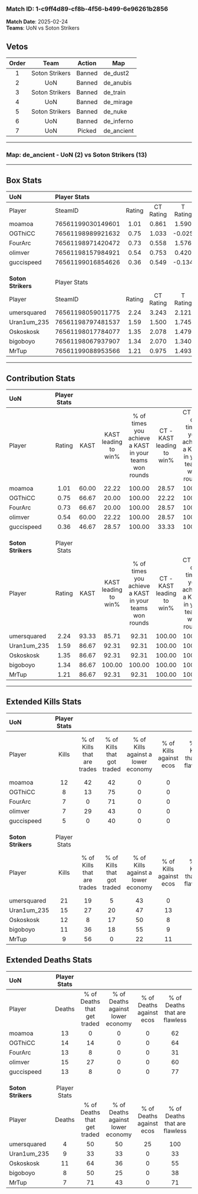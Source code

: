 ### Match ID: 1-c9ff4d89-cf8b-4f56-b499-6e96261b2856  
**Match Date**: 2025-02-24  
**Teams**: UoN vs Soton Strikers  

## Vetos  

| Order | Team | Action | Map |
| :---: | :--: | :----: | --- |
| 1 | Soton Strikers | Banned | de_dust2 |
| 2 | UoN | Banned | de_anubis |
| 3 | Soton Strikers | Banned | de_train |
| 4 | UoN | Banned | de_mirage |
| 5 | Soton Strikers | Banned | de_nuke |
| 6 | UoN | Banned | de_inferno |
| 7 | UoN | Picked | de_ancient |

---  

### **Map**: de_ancient - UoN (2) vs Soton Strikers (13)  
---  

## Box Stats  

| **UoN**            | Player Stats      |        |           |          |       |       |       |         |        |      |     |
| :- | :- | :-: | :-: | :-: | :-: | :-: | :-: | :-: | :-: | :-: | :-: |
| Player             | SteamID           | Rating | CT Rating | T Rating | KAST  |  ADR  | Kills | Assists | Deaths | K/D  | HS% |
| moamoa             | 76561199030149601 |  1.01  |   0.861   |  1.590   | 60.00 | 84.8  |  12   |    1    |   13   | 0.92 | 41  |
| OGThiCC            | 76561198989921632 |  0.75  |   1.033   |  -0.025  | 66.67 | 67.1  |   8   |    3    |   14   | 0.57 | 62  |
| FourArc            | 76561198971420472 |  0.73  |   0.558   |  1.576   | 66.67 | 67.5  |   7   |    3    |   13   | 0.54 | 42  |
| olimver            | 76561198157984921 |  0.54  |   0.753   |  0.420   | 60.00 | 50.6  |   7   |    1    |   15   | 0.47 | 42  |
| guccispeed         | 76561199016854626 |  0.36  |   0.549   |  -0.134  | 46.67 | 39.6  |   5   |    1    |   13   | 0.38 | 40  |
|                    |                   |        |           |          |       |       |       |         |        |      |     |
|                    |                   |        |           |          |       |       |       |         |        |      |     |
|                    |                   |        |           |          |       |       |       |         |        |      |     |
| **Soton Strikers** | Player Stats      |        |           |          |       |       |       |         |        |      |     |
| Player             | SteamID           | Rating | CT Rating | T Rating | KAST  |  ADR  | Kills | Assists | Deaths | K/D  | HS% |
| umersquared        | 76561198059011775 |  2.24  |   3.243   |  2.121   | 93.33 | 127.5 |  21   |    3    |   4    | 5.25 | 71  |
| Uran1um_235        | 76561198797481537 |  1.59  |   1.500   |  1.745   | 86.67 | 95.8  |  15   |    6    |   9    | 1.67 | 73  |
| Oskoskosk          | 76561198017784077 |  1.35  |   2.078   |  1.479   | 86.67 | 96.4  |  12   |    7    |   11   | 1.09 | 41  |
| bigoboyo           | 76561198067937907 |  1.34  |   2.070   |  1.340   | 86.67 | 85.6  |  11   |    4    |   8    | 1.38 | 63  |
| MrTup              | 76561199088953566 |  1.21  |   0.975   |  1.493   | 86.67 | 62.8  |   9   |    7    |   7    | 1.29 | 33  |
---  

## Contribution Stats  

| **UoN**            | Player Stats |       |                      |                                                        |                           |                                                             |                          |                                                            |
| :- | :-: | :-: | :-: | :-: | :-: | :-: | :-: | :-: |
| Player             |    Rating    | KAST  | KAST leading to win% | % of times you achieve a KAST in your teams won rounds | CT - KAST leading to win% | CT - % of times you achieve a KAST in your teams won rounds | T - KAST leading to win% | T - % of times you achieve a KAST in your teams won rounds |
| moamoa             |     1.01     | 60.00 |        22.22         |                         100.00                         |           28.57           |                           100.00                            |           0.00           |                            0.00                            |
| OGThiCC            |     0.75     | 66.67 |        20.00         |                         100.00                         |           22.22           |                           100.00                            |           0.00           |                            0.00                            |
| FourArc            |     0.73     | 66.67 |        20.00         |                         100.00                         |           28.57           |                           100.00                            |           0.00           |                            0.00                            |
| olimver            |     0.54     | 60.00 |        22.22         |                         100.00                         |           28.57           |                           100.00                            |           0.00           |                            0.00                            |
| guccispeed         |     0.36     | 46.67 |        28.57         |                         100.00                         |           33.33           |                           100.00                            |           0.00           |                            0.00                            |
|                    |              |       |                      |                                                        |                           |                                                             |                          |                                                            |
|                    |              |       |                      |                                                        |                           |                                                             |                          |                                                            |
|                    |              |       |                      |                                                        |                           |                                                             |                          |                                                            |
| **Soton Strikers** | Player Stats |       |                      |                                                        |                           |                                                             |                          |                                                            |
| Player             |    Rating    | KAST  | KAST leading to win% | % of times you achieve a KAST in your teams won rounds | CT - KAST leading to win% | CT - % of times you achieve a KAST in your teams won rounds | T - KAST leading to win% | T - % of times you achieve a KAST in your teams won rounds |
| umersquared        |     2.24     | 93.33 |        85.71         |                         92.31                          |          100.00           |                           100.00                            |          81.82           |                           90.00                            |
| Uran1um_235        |     1.59     | 86.67 |        92.31         |                         92.31                          |          100.00           |                           100.00                            |          90.00           |                           90.00                            |
| Oskoskosk          |     1.35     | 86.67 |        92.31         |                         92.31                          |          100.00           |                           100.00                            |          90.00           |                           90.00                            |
| bigoboyo           |     1.34     | 86.67 |        100.00        |                         100.00                         |          100.00           |                           100.00                            |          100.00          |                           100.00                           |
| MrTup              |     1.21     | 86.67 |        92.31         |                         92.31                          |          100.00           |                           100.00                            |          90.00           |                           90.00                            |
---  

## Extended Kills Stats  

| **UoN**            | Player Stats |                            |                            |                                    |                         |                              |                                 |                                       |                    |           |
| :- | :-: | :-: | :-: | :-: | :-: | :-: | :-: | :-: | :-: | :-: |
| Player             |    Kills     | % of Kills that are trades | % of Kills that got traded | % of Kills against a lower economy | % of Kills against ecos | % of Kills that are flawless | % of Kills that are close duels | % of Kills that are assisted by flash | Pistol Round Kills | AWP Kills |
| moamoa             |      12      |             42             |             42             |                 0                  |            0            |              50              |                0                |                   0                   |         0          |     2     |
| OGThiCC            |      8       |             13             |             75             |                 0                  |            0            |              50              |               25                |                   0                   |         1          |     0     |
| FourArc            |      7       |             0              |             71             |                 0                  |            0            |              71              |               14                |                   0                   |         0          |     3     |
| olimver            |      7       |             29             |             43             |                 0                  |            0            |              43              |                0                |                   0                   |         0          |     1     |
| guccispeed         |      5       |             0              |             40             |                 0                  |            0            |              40              |                0                |                   0                   |         0          |     0     |
|                    |              |                            |                            |                                    |                         |                              |                                 |                                       |                    |           |
|                    |              |                            |                            |                                    |                         |                              |                                 |                                       |                    |           |
|                    |              |                            |                            |                                    |                         |                              |                                 |                                       |                    |           |
| **Soton Strikers** | Player Stats |                            |                            |                                    |                         |                              |                                 |                                       |                    |           |
| Player             |    Kills     | % of Kills that are trades | % of Kills that got traded | % of Kills against a lower economy | % of Kills against ecos | % of Kills that are flawless | % of Kills that are close duels | % of Kills that are assisted by flash | Pistol Round Kills | AWP Kills |
| umersquared        |      21      |             19             |             5              |                 43                 |            0            |              62              |                5                |                  10                   |         0          |     2     |
| Uran1um_235        |      15      |             27             |             20             |                 47                 |           13            |              67              |                7                |                   7                   |         0          |     1     |
| Oskoskosk          |      12      |             8              |             17             |                 50                 |            8            |              67              |                0                |                   8                   |         0          |     3     |
| bigoboyo           |      11      |             36             |             18             |                 55                 |            9            |              36              |                9                |                   9                   |         1          |     2     |
| MrTup              |      9       |             56             |             0              |                 22                 |           11            |              67              |                0                |                   0                   |         0          |     2     |
## Extended Deaths Stats  

| **UoN**            | Player Stats |                             |                                   |                          |                               |                            |                           |               |
| :- | :-: | :-: | :-: | :-: | :-: | :-: | :-: | :-: |
| Player             |    Deaths    | % of Deaths that get traded | % of Deaths against lower economy | % of Deaths against ecos | % of Deaths that are flawless | % of Deaths that are close | % of Deaths while blinded | Deaths to AWP |
| moamoa             |      13      |              0              |                 0                 |            0             |              62               |             8              |             0             |       0       |
| OGThiCC            |      14      |             14              |                 0                 |            0             |              64               |             0              |             0             |       0       |
| FourArc            |      13      |              8              |                 0                 |            0             |              31               |             15             |             8             |       1       |
| olimver            |      15      |             27              |                 0                 |            0             |              60               |             0              |             7             |       0       |
| guccispeed         |      13      |              8              |                 0                 |            0             |              77               |             0              |            23             |       0       |
|                    |              |                             |                                   |                          |                               |                            |                           |               |
|                    |              |                             |                                   |                          |                               |                            |                           |               |
|                    |              |                             |                                   |                          |                               |                            |                           |               |
| **Soton Strikers** | Player Stats |                             |                                   |                          |                               |                            |                           |               |
| Player             |    Deaths    | % of Deaths that get traded | % of Deaths against lower economy | % of Deaths against ecos | % of Deaths that are flawless | % of Deaths that are close | % of Deaths while blinded | Deaths to AWP |
| umersquared        |      4       |             50              |                50                 |            25            |              100              |             0              |             0             |       0       |
| Uran1um_235        |      9       |             33              |                33                 |            0             |              33               |             0              |             0             |       0       |
| Oskoskosk          |      11      |             64              |                36                 |            0             |              55               |             18             |             0             |       1       |
| bigoboyo           |      8       |             50              |                25                 |            0             |              38               |             13             |             0             |       0       |
| MrTup              |      7       |             71              |                43                 |            0             |              71               |             0              |             0             |       0       |
